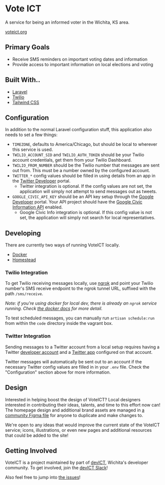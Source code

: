 # Vote ICT

A service for being an informed voter in the Wichita, KS area.

[voteict.org](https://www.voteict.org)

## Primary Goals

-   Receive SMS reminders on important voting dates and information
-   Provide access to important information on local elections and voting

## Built With..

-   [Laravel](https://laravel.com/docs/5.7)
-   [Twilio](https://twilio.com)
-   [Tailwind CSS](https://tailwindcss.com/)

## Configuration

In addition to the normal Laravel configuration stuff, this application also needs to set a few things:

-   `TIMEZONE`, defaults to America/Chicago, but should be local to wherever this service is used.
-   `TWILIO_ACCOUNT_SID` and `TWILIO_AUTH_TOKEN` should be your Twilio account credentials, get them from your Twilio Dashboard.
-   `TWILIO_FROM_NUMBER` should be the Twilio number that messages are sent out from. This must be a number owned by the configured account.
-   `TWITTER_*` config values should be filled in using details from an app in the [Twitter Developer](https://developer.twitter.com/en/apps) portal.
    -   Twitter integration is optional. If the config values are not set, the application will simply not attempt to send messages out as tweets.
-   `GOOGLE_CIVIC_API_KEY` should be an API key setup through the [Google Developer](https://console.developers.google.com) portal. Your API project should have the [Google Civic Information API](https://console.developers.google.com/apis/library/civicinfo.googleapis.com) enabled.
    -   Google Civic Info integration is optional. If this config value is not set, the application will simply not search for local representatives.

## Developing

There are currently two ways of running VoteICT locally.

-   [Docker](./DOCKER.md)
-   [Homestead](./HOMESTEAD.md)

### Twilio Integration

To get Twilio receiving messages locally, use [ngrok](https://ngrok.com) and point your Twilio number's SMS receive endpoint to the ngrok tunnel URL, suffixed with the path `/sms/receive`.

_Note: if you're using docker for local dev, there is already an `ngrok` service running. Check [the docker docs](./DOCKER.md) for more detail._

To test scheduled messages, you can manually run `artisan schedule:run` from within the `code` directory inside the vagrant box.

### Twitter Integration

Sending messages to a Twitter account from a local setup requires having a Twitter [developer account](https://developer.twitter.com/) and a [Twitter app](https://developer.twitter.com/en/apps) configured on that account.

Twitter messages will automatically be sent out to an account if the necessary Twitter config values are filled in in your `.env` file. Check the "Configuration" section above for more information.

## Design

Interested in helping boost the design of VoteICT? Local designers interested in contributing their ideas, talents, and time to this effort now can! The homepage design and additional brand assets are managed in [a community Figma file](https://www.figma.com/c/file/804929533491978159) for anyone to duplicate and make changes to.

We're open to any ideas that would improve the current state of the VoteICT service; icons, illustrations, or even new pages and additional resources that could be added to the site!

## Getting Involved

VoteICT is a project maintained by part of [devICT](https://devict.org), Wichita's developer community. To get involved, join the [devICT Slack](https://devict.org/slack)!

Also feel free to jump into [the issues](https://github.com/devict/voteict/issues)!
